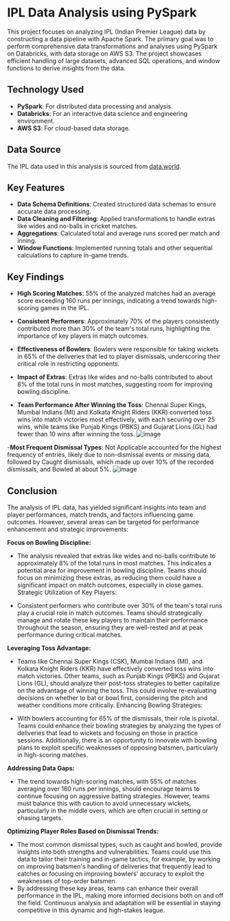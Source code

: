 # IPL Data Analysis using PySpark

This project focuses on analyzing IPL (Indian Premier League) data by constructing a data pipeline with Apache Spark. The primary goal was to perform comprehensive data transformations and analyses using PySpark on Databricks, with data storage on AWS S3. The project showcases efficient handling of large datasets, advanced SQL operations, and window functions to derive insights from the data.

## Technology Used
- **PySpark**: For distributed data processing and analysis.
- **Databricks**: For an interactive data science and engineering environment.
- **AWS S3**: For cloud-based data storage.

## Data Source
The IPL data used in this analysis is sourced from [data.world](https://data.world/raghu543/ipl-data-till-2017).

## Key Features
- **Data Schema Definitions**: Created structured data schemas to ensure accurate data processing.
- **Data Cleaning and Filtering**: Applied transformations to handle extras like wides and no-balls in cricket matches.
- **Aggregations**: Calculated total and average runs scored per match and inning.
- **Window Functions**: Implemented running totals and other sequential calculations to capture in-game trends.

## Key Findings
- **High Scoring Matches**: 55% of the analyzed matches had an average score exceeding 160 runs per innings, indicating a trend towards high-scoring games in the IPL.
  
- **Consistent Performers**: Approximately 70% of the players consistently contributed more than 30% of the team's total runs, highlighting the importance of key players in match outcomes.
  
- **Effectiveness of Bowlers**: Bowlers were responsible for taking wickets in 65% of the deliveries that led to player dismissals, underscoring their critical role in restricting opponents.
  
- **Impact of Extras**: Extras like wides and no-balls contributed to about 8% of the total runs in most matches, suggesting room for improving bowling discipline.
  
- **Team Performance After Winning the Toss**: Chennai Super Kings, Mumbai Indians (MI) and Kolkata Knight Riders (KKR) converted toss wins into match victories most effectively, with each securing over 25 wins, while teams like Punjab Kings (PBKS) and Gujarat Lions (GL) had fewer than 10 wins after winning the toss.
![image](https://github.com/user-attachments/assets/a1cbe4bb-9962-4f7f-886a-c528cc951834)

-**Most Frequent Dismissal Types**: Not Applicable accounted for the highest frequency of entries, likely due to non-dismissal events or missing data, followed by Caught dismissals, which made up over 10% of the recorded dismissals, and Bowled at about 5%.
![image](https://github.com/user-attachments/assets/048f6142-af03-4c1c-b726-d0fef1e3389c)




## Conclusion
The analysis of IPL data, has yielded significant insights into team and player performances, match trends, and factors influencing game outcomes. However, several areas can be targeted for performance enhancement and strategic improvements:

**Focus on Bowling Discipline:**

- The analysis revealed that extras like wides and no-balls contribute to approximately 8% of the total runs in most matches. This indicates a potential area for improvement in bowling discipline. Teams should focus on minimizing these extras, as reducing them could have a significant impact on match outcomes, especially in close games.
Strategic Utilization of Key Players:

- Consistent performers who contribute over 30% of the team's total runs play a crucial role in match outcomes. Teams should strategically manage and rotate these key players to maintain their performance throughout the season, ensuring they are well-rested and at peak performance during critical matches.

**Leveraging Toss Advantage:**

- Teams like Chennai Super Kings (CSK), Mumbai Indians (MI), and Kolkata Knight Riders (KKR) have effectively converted toss wins into match victories. Other teams, such as Punjab Kings (PBKS) and Gujarat Lions (GL), should analyze their post-toss strategies to better capitalize on the advantage of winning the toss. This could involve re-evaluating decisions on whether to bat or bowl first, considering the pitch and weather conditions more critically.
Enhancing Bowling Strategies:

- With bowlers accounting for 65% of the dismissals, their role is pivotal. Teams could enhance their bowling strategies by analyzing the types of deliveries that lead to wickets and focusing on those in practice sessions. Additionally, there is an opportunity to innovate with bowling plans to exploit specific weaknesses of opposing batsmen, particularly in high-scoring matches.

**Addressing Data Gaps:**

- The trend towards high-scoring matches, with 55% of matches averaging over 160 runs per innings, should encourage teams to continue focusing on aggressive batting strategies. However, teams must balance this with caution to avoid unnecessary wickets, particularly in the middle overs, which are often crucial in setting or chasing targets.

**Optimizing Player Roles Based on Dismissal Trends:**

- The most common dismissal types, such as caught and bowled, provide insights into both strengths and vulnerabilities. Teams could use this data to tailor their training and in-game tactics, for example, by working on improving batsmen's handling of deliveries that frequently lead to catches or focusing on improving bowlers' accuracy to exploit the weaknesses of top-order batsmen.
- By addressing these key areas, teams can enhance their overall performance in the IPL, making more informed decisions both on and off the field. Continuous analysis and adaptation will be essential in staying competitive in this dynamic and high-stakes league.
